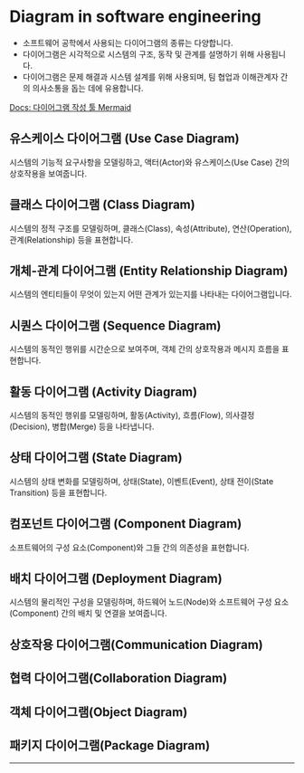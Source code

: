 # Diagram in software engineering

- 소프트웨어 공학에서 사용되는 다이어그램의 종류는 다양합니다.
- 다이어그램은 시각적으로 시스템의 구조, 동작 및 관계를 설명하기 위해 사용됩니다.
- 다이어그램은 문제 해결과 시스템 설계를 위해 사용되며, 팀 협업과 이해관계자 간의 의사소통을 돕는 데에 유용합니다.

[Docs: 다이어그램 작성 툴 Mermaid](https://mermaid.js.org/intro)

## 유스케이스 다이어그램 (Use Case Diagram)

시스템의 기능적 요구사항을 모델링하고, 액터(Actor)와 유스케이스(Use Case) 간의 상호작용을 보여줍니다.

## 클래스 다이어그램 (Class Diagram)

시스템의 정적 구조를 모델링하며, 클래스(Class), 속성(Attribute), 연산(Operation), 관계(Relationship) 등을 표현합니다.

## 개체-관계 다이어그램 (Entity Relationship Diagram)

시스템의 엔티티들이 무엇이 있는지 어떤 관계가 있는지를 나타내는 다이어그램입니다.

## 시퀀스 다이어그램 (Sequence Diagram)

시스템의 동적인 행위를 시간순으로 보여주며, 객체 간의 상호작용과 메시지 흐름을 표현합니다.

## 활동 다이어그램 (Activity Diagram)

시스템의 동적인 행위를 모델링하며, 활동(Activity), 흐름(Flow), 의사결정(Decision), 병합(Merge) 등을 나타냅니다.

## 상태 다이어그램 (State Diagram)

시스템의 상태 변화를 모델링하며, 상태(State), 이벤트(Event), 상태 전이(State Transition) 등을 표현합니다.

## 컴포넌트 다이어그램 (Component Diagram)

소프트웨어의 구성 요소(Component)와 그들 간의 의존성을 표현합니다.

## 배치 다이어그램 (Deployment Diagram)

시스템의 물리적인 구성을 모델링하며, 하드웨어 노드(Node)와 소프트웨어 구성 요소(Component) 간의 배치 및 연결을 보여줍니다.

## 상호작용 다이어그램(Communication Diagram)

## 협력 다이어그램(Collaboration Diagram)

## 객체 다이어그램(Object Diagram)

## 패키지 다이어그램(Package Diagram)

---

